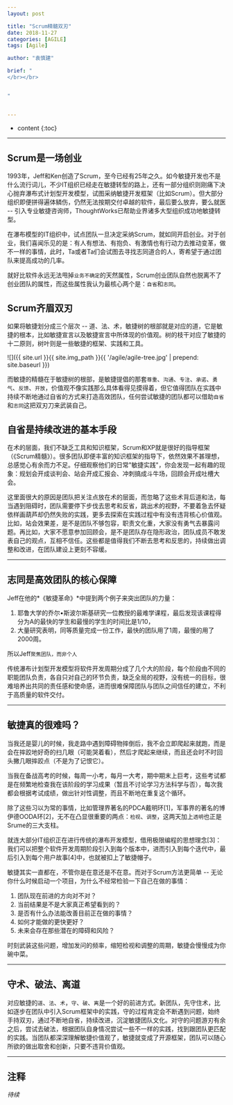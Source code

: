 ```yaml
---
layout: post

title: "Scrum精髓双刃"
date: 2018-11-27
categories: [AGILE]
tags: [Agile]

author: "袁慎建"

brief: "
</br></br>


"


---
```


* content
{:toc}

---

## Scrum是一场创业
1993年，Jeff和Ken创造了Scrum，至今已经有25年之久。如今敏捷开发也不是什么流行词儿，不少IT组织已经走在敏捷转型的路上，还有一部分组织则刚痛下决心抛弃瀑布式计划型开发模型，试图采纳敏捷开发框架（比如Scrum）。但大部分组织即便拼得遍体鳞伤，仍然无法按期交付卓越的软件，最后要么放弃，要么就医 -- 引入专业敏捷咨询师，ThoughtWorks已帮助业界诸多大型组织成功地敏捷转型。

在瀑布模型的IT组织中，试点团队一旦决定采纳Scrum，就如同开启创业。对于创业，我们喜闻乐见的是：有人有想法、有抱负、有激情也有行动力去推动变革，做不一样的事情，此时，Ta或者Ta们会试图去寻找志同道合的人，寄希望于通过团队来提高成功的几率。

就好比软件永远无法甩掉`业务不确定`的天然属性，Scrum创业团队自然也脱离不了创业团队的属性，而这些属性我认为最核心两个是：`自省`和`志同`。


## Scrum齐眉双刃
如果将敏捷划分成三个层次 -- 道、法、术，敏捷树的根部就是对应的道，它是敏捷的根本，比如敏捷宣言以及敏捷宣言中所体现的价值观。树的枝干对应了敏捷的十二原则，树叶则是一些敏捷的框架、实践和工具。

![]({{ site.url }}{{ site.img_path }}{{ '/agile/agile-tree.jpg' | prepend: site.baseurl   }})

而敏捷的精髓在于敏捷树的根部，是敏捷提倡的那套`尊重`、`沟通`、`专注`、`承诺`、`勇气`、`反馈`、`开放`，价值观不像实践那么具体看得见摸得着，但它值得团队在实践中持续不断地通过自省的方式来打造高效团队，任何尝试敏捷的团队都可以借助`自省`和`志同`这把双刃刀来武装自己。


## 自省是持续改进的基本手段
在术的层面，我们不缺乏工具和知识框架，Scrum和XP就是很好的指导框架（《Scrum精髓》）。很多团队即便丰富的知识框架的指导下，依然效果不甚理想，总感觉心有余而力不足。仔细观察他们的日常"敏捷实践"，你会发现一起有趣的现象：规划会开成谈判会、站会开成汇报会、冲刺搞成斗牛场，回顾会开成吐槽大会。

这里面很大的原因是团队把关注点放在术的层面，而忽略了这些术背后道和法，每当遇到阻碍时，团队需要停下步伐去思考和反省，跳出术的视野，不要着急去怀疑依样画葫芦却仍然失败的实践，更多去探索在实践过程中有没有违背核心价值观。比如，站会效果差，是不是团队不够包容，职责文化重，大家没有勇气去暴露问题。再比如，大家不愿意参加回顾会，是不是团队存在隐形政治，团队成员不敢发表自己的观点，互相不信任。这些都是值得我们不断去思考和反思的，持续做出调整和改进，在团队建设上更刻不容缓。


---

## 志同是高效团队的核心保障
Jeff在他的*《敏捷革命》*中提到两个例子来突出团队的力量：

1. 耶鲁大学的乔尔•斯波尔斯基研究一位教授的最难学课程，最后发现该课程得分为A的最快的学生和最慢的学生的时间比是1/10，
2. 大量研究表明，同等质量完成一份工作，最快的团队用了1周，最慢的用了2000周。

所以Jeff`聚焦团队，而非个人`

传统瀑布计划型开发模型将软件开发周期分成了几个大的阶段，每个阶段由不同的职能团队负责，各自只对自己的环节负责，缺乏全局的视野，没有统一的目标，很难培养出共同的责任感和使命感，进而很难保障团队与团队之间信任的建立，不利于高质量的软件交付。



---

## 敏捷真的很难吗？
当我还是婴儿的时候，我走路中遇到障碍物摔倒后，我不会立即爬起来就跑，而是会在摔跤地好奇的扫几眼（可能哭着看），然后才爬起来继续，而且还会时不时回头撇几眼摔跤点（不是为了记恨它）。

当我在备战高考的时候，每周一小考，每月一大考，期中期末上巨考，这些考试都是在频繁地检查我在该阶段的学习成果（暂且不讨论学习方法科学与否），每次我都会根据考试成绩，做出针对性调整，而且不断地在重复这个循环。

除了这些习以为常的事情，比如管理界著名的PDCA戴明环[1]，军事界的著名的博伊德OODA环[2]，无不在凸显很重要的两点：`检视`、`调整`，这两天加上`透明`也正是Srume的三大支柱。

就连大部分IT组织正在进行传统的瀑布开发模型，借用极限编程的思想理念[3]：我们可以把整个软件开发周期阶段引入到每个版本中，进而引入到每个迭代中，最后引入到每个用户故事[4]中，也就被扣上了敏捷帽子。

敏捷其实一直都在，不管你是在意还是不在意。而对于Scrum方法更简单 -- 无论你什么时候启动一个项目，为什么不经常检验一下自己在做的事情：

1. 团队现在前进的方向对不对？
2. 当前结果是不是大家真正希望看到的？
3. 是否有什么办法能改善目前正在做的事情？
4. 如何才能做的更快更好？
5. 未来会存在那些潜在的障碍和风险？

时刻武装这些问题，增加发问的频率，缩短检视和调整的周期，敏捷会慢慢成为你碗中菜。


---



## 守术、破法、离道
对应敏捷的`道`、`法`、`术`，`守`、`破`、`离`是一个好的前进方式。新团队，先守住术，比如逐步在团队中引入Scrum框架中的实践，守的过程肯定会不断遇到问题，始终手持双刃，通过不断地自省，持续改进，沉淀敏捷团队文化。对守的问题游刃有余之后，尝试去破法，根据团队自身情况尝试一些不一样的实践，找到跟团队更匹配的实践。当团队都深深理解敏捷价值观了，敏捷就变成了开源框架，团队可以随心所欲的做出取舍和创新，只要不违背价值观。


---

## 注释
*待续*
